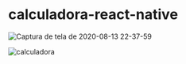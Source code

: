 # calculadora-react-native


![Captura de tela de 2020-08-13 22-37-59](https://user-images.githubusercontent.com/3504902/90203016-dc1e1700-ddb5-11ea-8b73-16e9c295d35b.png)



![calculadora](https://user-images.githubusercontent.com/3504902/90581746-5c6fbe00-e1a2-11ea-948a-99a52117f903.gif)
